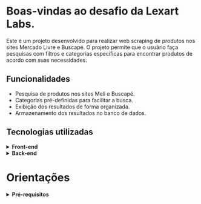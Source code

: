 # Boas-vindas ao desafio da Lexart Labs.

Este é um projeto desenvolvido para realizar web scraping de produtos nos sites Mercado Livre e Buscapé. O projeto permite que o usuário faça pesquisas com filtros e categorias específicas para encontrar produtos de acordo com suas necessidades.


## Funcionalidades
  * Pesquisa de produtos nos sites Meli e Buscapé.
  * Categorias pré-definidas para facilitar a busca.
  * Exibição dos resultados de forma organizada.
  * Armazenamento dos resultados no banco de dados.

## Tecnologias utilizadas

<details>
  <summary><strong>Front-end</strong></summary>

  * React
  * Javascript
  * Axios
  * Material UI


  <br>
</details>

<details>
  <summary><strong>Back-end</strong></summary>

  * NodeJS
  * Express
  * MongoDB
  * Mongoose
  * Axios
  * Cheerio

  

  <br>
</details>

# Orientações

<details>
  <summary><strong>Pré-requisitos</strong></summary>

  * NodeJS e NPM instalados
MongoDB instalado e rodando localmente ou em um servidor remoto



<details>
  <summary><strong>Como usar</strong></summary>

1. Clone o repositório em sua máquina
2. Abra o terminal e acesse a pasta do projeto
3. Instale as dependências do backend com o comando npm install
4. Acesse a pasta app/frontend e instale as dependências do frontend com o comando npm install
5. Ainda na pasta app/frontend execute o comando npm start 
6. Em outro terminal, acesse a pasta app/backend e inicie com o comando npm run dev

<details>
<summary><strong>Utilização</strong></summary>
Ao acessar o frontend, o usuário irá se deparar com uma página de busca, onde poderá digitar o nome do produto que deseja pesquisar. Ao clicar em "Pesquisar", o frontend irá enviar uma requisição para o backend, que irá buscar as informações sobre o produto no Mercado Livre e no Buscapé.

Os resultados da busca serão exibidos ao usuário em uma lista, contendo informações como o nome do produto, preço e imagem. O usuário poderá clicar em um dos itens da lista e será redirecionado para o mercado real escolhido e conseguirá ver mais informações sobre o produto ou comprá-lo.


